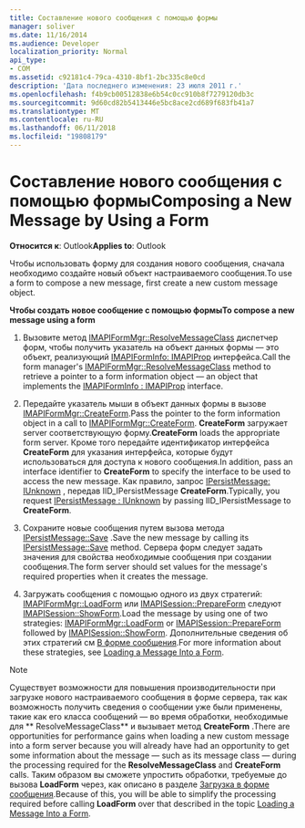 ```yaml
---
title: Составление нового сообщения с помощью формы
manager: soliver
ms.date: 11/16/2014
ms.audience: Developer
localization_priority: Normal
api_type:
- COM
ms.assetid: c92181c4-79ca-4310-8bf1-2bc335c8e0cd
description: 'Дата последнего изменения: 23 июля 2011 г.'
ms.openlocfilehash: f4b9cb00512838e6b54c0cc910b8f7279120db3c
ms.sourcegitcommit: 9d60cd82b5413446e5bc8ace2cd689f683fb41a7
ms.translationtype: MT
ms.contentlocale: ru-RU
ms.lasthandoff: 06/11/2018
ms.locfileid: "19808179"
---
```

# <a name="composing-a-new-message-by-using-a-form"></a><span data-ttu-id="66de9-103">Составление нового сообщения с помощью формы</span><span class="sxs-lookup"><span data-stu-id="66de9-103">Composing a New Message by Using a Form</span></span>

  
  
<span data-ttu-id="66de9-104">**Относится к**: Outlook</span><span class="sxs-lookup"><span data-stu-id="66de9-104">**Applies to**: Outlook</span></span> 
  
<span data-ttu-id="66de9-105">Чтобы использовать форму для создания нового сообщения, сначала необходимо создайте новый объект настраиваемого сообщения.</span><span class="sxs-lookup"><span data-stu-id="66de9-105">To use a form to compose a new message, first create a new custom message object.</span></span>
  
 <span data-ttu-id="66de9-106">**Чтобы создать новое сообщение с помощью формы**</span><span class="sxs-lookup"><span data-stu-id="66de9-106">**To compose a new message using a form**</span></span>
  
1. <span data-ttu-id="66de9-107">Вызовите метод [IMAPIFormMgr::ResolveMessageClass](imapiformmgr-resolvemessageclass.md) диспетчер форм, чтобы получить указатель на объект данных формы — это объект, реализующий [IMAPIFormInfo: IMAPIProp](imapiforminfoimapiprop.md) интерфейса.</span><span class="sxs-lookup"><span data-stu-id="66de9-107">Call the form manager's [IMAPIFormMgr::ResolveMessageClass](imapiformmgr-resolvemessageclass.md) method to retrieve a pointer to a form information object — an object that implements the [IMAPIFormInfo : IMAPIProp](imapiforminfoimapiprop.md) interface.</span></span> 
    
2. <span data-ttu-id="66de9-108">Передайте указатель мыши в объект данных формы в вызове [IMAPIFormMgr::CreateForm](imapiformmgr-createform.md).</span><span class="sxs-lookup"><span data-stu-id="66de9-108">Pass the pointer to the form information object in a call to [IMAPIFormMgr::CreateForm](imapiformmgr-createform.md).</span></span> <span data-ttu-id="66de9-109">**CreateForm** загружает server соответствующую форму.</span><span class="sxs-lookup"><span data-stu-id="66de9-109">**CreateForm** loads the appropriate form server.</span></span> <span data-ttu-id="66de9-110">Кроме того передайте идентификатор интерфейса **CreateForm** для указания интерфейса, которые будут использоваться для доступа к нового сообщения.</span><span class="sxs-lookup"><span data-stu-id="66de9-110">In addition, pass an interface identifier to **CreateForm** to specify the interface to be used to access the new message.</span></span> <span data-ttu-id="66de9-111">Как правило, запрос [IPersistMessage: IUnknown](ipersistmessageiunknown.md) , передав IID_IPersistMessage **CreateForm**.</span><span class="sxs-lookup"><span data-stu-id="66de9-111">Typically, you request [IPersistMessage : IUnknown](ipersistmessageiunknown.md) by passing IID_IPersistMessage to **CreateForm**.</span></span>
    
3. <span data-ttu-id="66de9-112">Сохраните новые сообщения путем вызова метода [IPersistMessage::Save](ipersistmessage-save.md) .</span><span class="sxs-lookup"><span data-stu-id="66de9-112">Save the new message by calling its [IPersistMessage::Save](ipersistmessage-save.md) method.</span></span> <span data-ttu-id="66de9-113">Сервера форм следует задать значения для свойства необходимые сообщения при создании сообщения.</span><span class="sxs-lookup"><span data-stu-id="66de9-113">The form server should set values for the message's required properties when it creates the message.</span></span> 
    
4. <span data-ttu-id="66de9-114">Загружать сообщения с помощью одного из двух стратегий: [IMAPIFormMgr::LoadForm](imapiformmgr-loadform.md) или [IMAPISession::PrepareForm](imapisession-prepareform.md) следуют [IMAPISession::ShowForm](imapisession-showform.md).</span><span class="sxs-lookup"><span data-stu-id="66de9-114">Load the message by using one of two strategies: [IMAPIFormMgr::LoadForm](imapiformmgr-loadform.md) or [IMAPISession::PrepareForm](imapisession-prepareform.md) followed by [IMAPISession::ShowForm](imapisession-showform.md).</span></span> <span data-ttu-id="66de9-115">Дополнительные сведения об этих стратегий см [В форме сообщения](loading-a-message-into-a-form.md).</span><span class="sxs-lookup"><span data-stu-id="66de9-115">For more information about these strategies, see [Loading a Message Into a Form](loading-a-message-into-a-form.md).</span></span>
    
> [!NOTE]
> <span data-ttu-id="66de9-116">Существует возможности для повышения производительности при загрузке нового настраиваемого сообщения в форме сервера, так как возможность получить сведения о сообщении уже были применены, такие как его класса сообщений — во время обработки, необходимые для ** ResolveMessageClass** и вызывает метод **CreateForm** .</span><span class="sxs-lookup"><span data-stu-id="66de9-116">There are opportunities for performance gains when loading a new custom message into a form server because you will already have had an opportunity to get some information about the message — such as its message class — during the processing required for the **ResolveMessageClass** and **CreateForm** calls.</span></span> <span data-ttu-id="66de9-117">Таким образом вы сможете упростить обработки, требуемые до вызова **LoadForm** через, как описано в разделе [Загрузка в форме сообщения](loading-a-message-into-a-form.md).</span><span class="sxs-lookup"><span data-stu-id="66de9-117">Because of this, you will be able to simplify the processing required before calling **LoadForm** over that described in the topic [Loading a Message Into a Form](loading-a-message-into-a-form.md).</span></span> 
  

